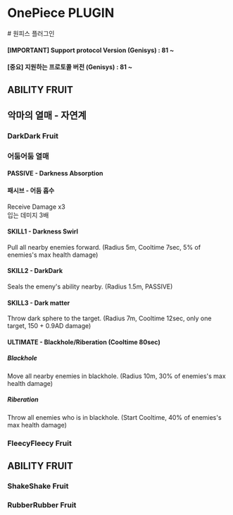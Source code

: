 <h1> OnePiece PLUGIN </h1>
# 원피스 플러그인

#### [IMPORTANT] Support protocol Version (Genisys) : 81 ~
#### [중요] 지원하는 프로토콜 버전 (Genisys) : 81 ~

## ABILITY FRUIT
## 악마의 열매 - 자연계
### DarkDark Fruit
### 어둠어둠 열매
#### PASSIVE - Darkness Absorption
#### 패시브 - 어둠 흡수
Receive Damage x3<BR/>입는 데미지 3배
#### SKILL1 - Darkness Swirl
Pull all nearby enemies forward. (Radius 5m, Cooltime 7sec, 5% of enemies's max health damage)
#### SKILL2 - DarkDark
Seals the emeny's ability nearby. (Radius 1.5m, PASSIVE)
#### SKILL3 - Dark matter
Throw dark sphere to the target. (Radius 7m, Cooltime 12sec, only one target, 150 + 0.9AD damage)
#### ULTIMATE - Blackhole/Riberation (Cooltime 80sec)
##### Blackhole
Move all nearby enemies in blackhole. (Radius 10m, 30% of enemies's max health damage)
##### Riberation
Throw all enemies who is in blackhole. (Start Cooltime, 40% of enemies's max health damage)

### FleecyFleecy Fruit


## ABILITY FRUIT
### ShakeShake Fruit

### RubberRubber Fruit

